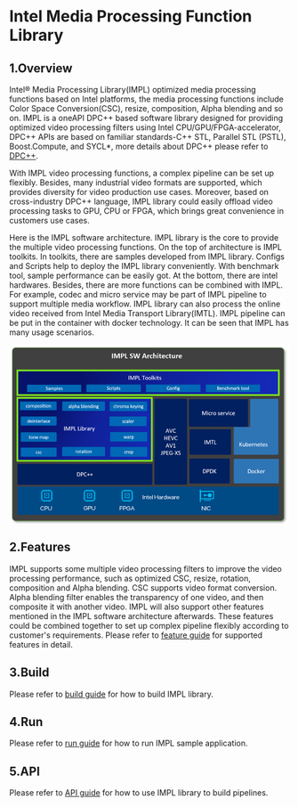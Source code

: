 # Intel Media Processing Function Library
## 1.Overview
Intel® Media Processing Library(IMPL) optimized media processing functions based on Intel platforms, the media processing functions include Color Space Conversion(CSC), resize, composition, Alpha blending and so on. IMPL is a oneAPI DPC++ based software library designed for providing optimized video processing filters using Intel CPU/GPU/FPGA-accelerator, DPC++ APIs are based on familiar standards-C++ STL, Parallel STL (PSTL), Boost.Compute, and SYCL*, more details about DPC++ please refer to [DPC++](https://www.intel.com/content/www/us/en/developer/tools/oneapi/dpc-library.html?wapkw=dpc%2B%2B#gs.zjkgc3).

With IMPL video processing functions, a complex pipeline can be set up flexibly. Besides, many industrial video formats are supported, which provides diversity for video production use cases. Moreover, based on cross-industry DPC++ language, IMPL library could easily offload video processing tasks to GPU, CPU or FPGA, which brings great convenience in customers use cases.

Here is the IMPL software architecture. IMPL library is the core to provide the multiple video processing functions. On the top of architecture is IMPL toolkits. In toolkits, there are samples developed from IMPL library. Configs and Scripts help to deploy the IMPL library conveniently. With benchmark tool, sample performance can be easily got. At the bottom, there are intel hardwares. Besides, there are more functions can be combined with IMPL. For example, codec and micro service may be part of IMPL pipeline to support multiple media workflow. IMPL library can also process the online video received from Intel Media Transport Library(IMTL). IMPL pipeline can be put in the container with docker technology. It can be seen that IMPL has many usage scenarios.
<div align="center">
<img src="doc/Overview.png" align="center" alt="IMPL Software Architecture">
</div>

## 2.Features
IMPL supports some multiple video processing filters to improve the video processing performance, such as optimized CSC, resize, rotation, composition and Alpha blending. CSC supports video format conversion. Alpha blending filter enables the transparency of one video, and then composite it with another video. IMPL will also support other features mentioned in the IMPL software architecture afterwards. These features could be combined together to set up complex pipeline flexibly according to customer's requirements.
Please refer to [feature guide](doc/feature.md) for supported features in detail.

## 3.Build
Please refer to [build guide](doc/build.md) for how to build IMPL library.

## 4.Run
Please refer to [run guide](doc/run.md) for how to run IMPL sample application.

## 5.API
Please refer to [API guide](doc/api-guide.md) for how to use IMPL library to build pipelines.
